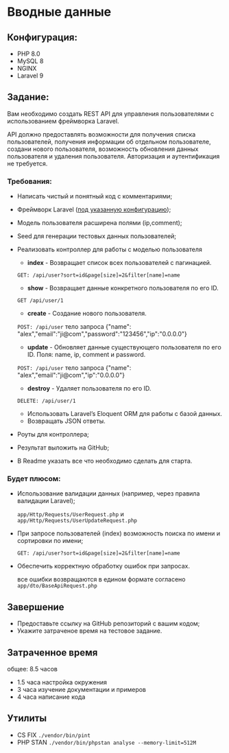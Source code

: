 # Вводные данные

## Конфигурация:

- PHP 8.0
- MySQL 8
- NGINX
- Laravel 9

## Задание:

Вам необходимо создать REST API для управления пользователями с использованием фреймворка Laravel.

API должно предоставлять возможности для получения списка пользователей, получения информации об отдельном пользователе,
создани нового пользователя, возможность обновления данных пользователя и удаления пользователя.
Авторизация и аутентификация не требуется.

### Требования:

- Написать чистый и понятный код с комментариями;
- Фреймворк Laravel (<ins>под указанную конфигурацию</ins>);
- Модель пользователя расширена полями (ip,comment);
- Seed для генерации тестовых данных пользователей;
- Реализовать контроллер для работы с моделью пользователя
    - **index** - Возвращает список всех пользователей с пагинацией. 

    `GET: /api/user?sort=id&page[size]=2&filter[name]=name`
    - **show** - Возвращает данные конкретного пользователя по его ID. 

    `GET /api/user/1`
    - **create** - Создание нового пользователя. 
    
    `POST: /api/user` тело запроса {"name": "alex","email":"ji@com","password":"123456","ip":"0.0.0.0"}
    - **update** - Обновляет данные существующего пользователя по его ID. Поля: name, ip, comment и password.
    
    `POST: /api/user` тело запроса {"name": "alex","email":"ji@com","ip":"0.0.0.0"}
  
    - **destroy** - Удаляет пользователя по его ID.

    `DELETE: /api/user/1`

    - Использовать Laravel’s Eloquent ORM для работы с базой данных.
    - Возвращать JSON ответы. 
- Роуты для контроллера;
- Результат выложить на GitHub;
- В Readme указать все что необходимо сделать для старта.

### Будет плюсом:

- Использование валидации данных (например, через правила валидации Laravel);
  
    `app/Http/Requests/UserRequest.php` и `app/Http/Requests/UserUpdateRequest.php`
- При запросе пользователей (index) возможность поиска по имени и сортировки по имени;
  
    `GET: /api/user?sort=id&page[size]=2&filter[name]=name`
- Обеспечить корректную обработку ошибок при запросах.

    все ошибки возвращаются в едином формате согласено `app/dto/BaseApiRequest.php`

## Завершение

- Предоставьте ссылку на GitHub репозиторий с вашим кодом;
- Укажите затраченое время на тестовое задание.

## Затраченное время

общее: 8.5 часов

- 1.5 часа настройка окружения
- 3 часа изучение документации и примеров
- 4 часа написание кода

## Утилиты
- CS FIX `./vendor/bin/pint`
- PHP STAN `./vendor/bin/phpstan analyse --memory-limit=512M`
